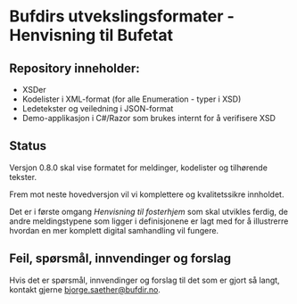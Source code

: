 # Bufdirs utvekslingsformater - Henvisning til Bufetat

## Repository inneholder:

* XSDer
* Kodelister i XML-format (for alle Enumeration - typer i XSD)
* Ledetekster og veiledning i JSON-format
* Demo-applikasjon i C#/Razor som brukes internt for å verifisere XSD

## Status

Versjon 0.8.0 skal vise formatet for meldinger, kodelister og tilhørende tekster.

Frem mot neste hovedversjon vil vi komplettere og kvalitetssikre innholdet. 

Det er i første omgang *Henvisning til fosterhjem* som skal utvikles ferdig, de andre meldingstypene som ligger i definisjonene er lagt med for å illustrerre hvordan en mer komplett digital samhandling vil fungere.

## Feil, spørsmål, innvendinger og forslag

Hvis det er spørsmål, innvendinger og forslag til det som er gjort så langt, kontakt gjerne bjorge.saether@bufdir.no.